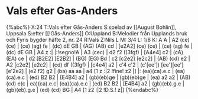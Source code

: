 # Vals efter Gas-Anders

{%abc%}
X:24
T:Vals efter Gås-Anders
S:spelad av [[August Bohlin]], Uppsala
S:efter [[!Gås-Anders]]
O:Uppland
B:Melodier från Upplands bruk och Fyris bygder häfte 2, nr. 24
R:Vals
Z:Nils L
M: 3/4
L: 1/8
K: A
A | A2     (ce) (ce) | (ce) (ag) fe | (dc) dE GB | (AG) (AB) cd | 
    [e2A2] (ce) (ce) | (ce) (ag) fe | (dc) dE GB | A4 z :|
|:!segno!A | A3 (cec) | d2 f2 ((3fgf) | [A4e4] c2 | (cA) (EA) ce | d2 [B2E2] [E2B2] | 
 (BG) (EG) Bd  | c2 [c2e2] [e2c2] | (AB) (cd) e2 | A2 [c2e2] [e2c2] | (cd) df ((3fgf) | 
 [c4e4] a2     | c'4        c'2 | (c'[ee']) [ee'][ee'] [e'2e2] | (e2 f2) g2 | (ba) aa aa | a4 [1 z :|2 !fine! z2 |]
|: (ea)(ca).e.c | (ea)(ca).e.c | (ed) B2   B2 | [E4B4] a2 | 
(gb)(eb)ge   | (gb)(eb)ge   | (ea) a2   a2 | (AB) (cd)  e(c |
ea)(ca).e.c| (ea)(ca).e.c | (ed) B2   B2 | [E4B4] a2 | 
(gb)(eb).g.e | (gb)(eb).g.e | (ed) (cd) BG | A4 [1 z2 :|2 !D.S.! z|]
{%endabc%}
